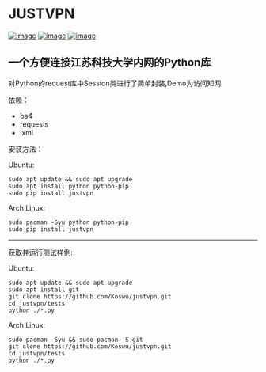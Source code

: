 JUSTVPN
=======

[![image](https://img.shields.io/pypi/v/justvpn.svg)](https://pypi.org/project/justvpn/)
[![image](https://img.shields.io/pypi/l/justvpn.svg)](https://pypi.org/project/justvpn/)
[![image](https://img.shields.io/pypi/pyversions/justvpn.svg)](https://pypi.org/project/justvpn/)

一个方便连接江苏科技大学内网的Python库
--------------------------------------

对Python的request库中Session类进行了简单封装,Demo为访问知网

依赖：

-   bs4
-   requests
-   lxml

安装方法：

Ubuntu:

```console
sudo apt update && sudo apt upgrade
sudo apt install python python-pip
sudo pip install justvpn
```

Arch Linux:

```console
sudo pacman -Syu python python-pip
sudo pip install justvpn
```

------------------------------------------------------------------------

获取并运行测试样例:

Ubuntu:

```console
sudo apt update && sudo apt upgrade
sudo apt install git
git clone https://github.com/Koswu/justvpn.git
cd justvpn/tests
python ./*.py
```

Arch Linux:

``` console
sudo pacman -Syu && sudo pacman -S git
git clone https://github.com/Koswu/justvpn.git
cd justvpn/tests
python ./*.py
```
